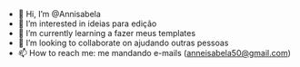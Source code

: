 - 👋 Hi, I’m @Annisabela
- 👀 I’m interested in ideias para edição 
- 🌱 I’m currently learning a fazer meus templates
- 💞️ I’m looking to collaborate on ajudando outras pessoas 
- 📫 How to reach me: me mandando e-mails (anneisabela50@gmail.com)

<!---
Annisabela/Annisabela is a ✨ special ✨ repository because its `README.md` (this file) appears on your GitHub profile.
You can click the Preview link to take a look at your changes.
--->
